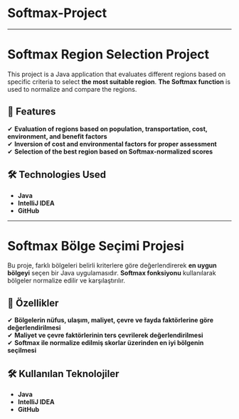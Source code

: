 # Softmax-Project
-----------------------------------

# Softmax Region Selection Project

This project is a Java application that evaluates different regions based on specific criteria to select **the most suitable region**. **The Softmax function** is used to normalize and compare the regions.

## 📌 Features
✔ **Evaluation of regions based on population, transportation, cost, environment, and benefit factors**  
✔ **Inversion of cost and environmental factors for proper assessment**  
✔ **Selection of the best region based on Softmax-normalized scores**  

## 🛠 Technologies Used
- **Java**  
- **IntelliJ IDEA**  
- **GitHub**  

-------------------------------------------------------------------------------------------------------------------------------

 # Softmax Bölge Seçimi Projesi

Bu proje, farklı bölgeleri belirli kriterlere göre değerlendirerek **en uygun bölgeyi** seçen bir Java uygulamasıdır. **Softmax fonksiyonu** kullanılarak bölgeler normalize edilir ve karşılaştırılır.

## 📌 Özellikler
✔ **Bölgelerin nüfus, ulaşım, maliyet, çevre ve fayda faktörlerine göre değerlendirilmesi**  
✔ **Maliyet ve çevre faktörlerinin ters çevrilerek değerlendirilmesi**  
✔ **Softmax ile normalize edilmiş skorlar üzerinden en iyi bölgenin seçilmesi**  

## 🛠 Kullanılan Teknolojiler
- **Java**  
- **IntelliJ IDEA**  
- **GitHub** 
